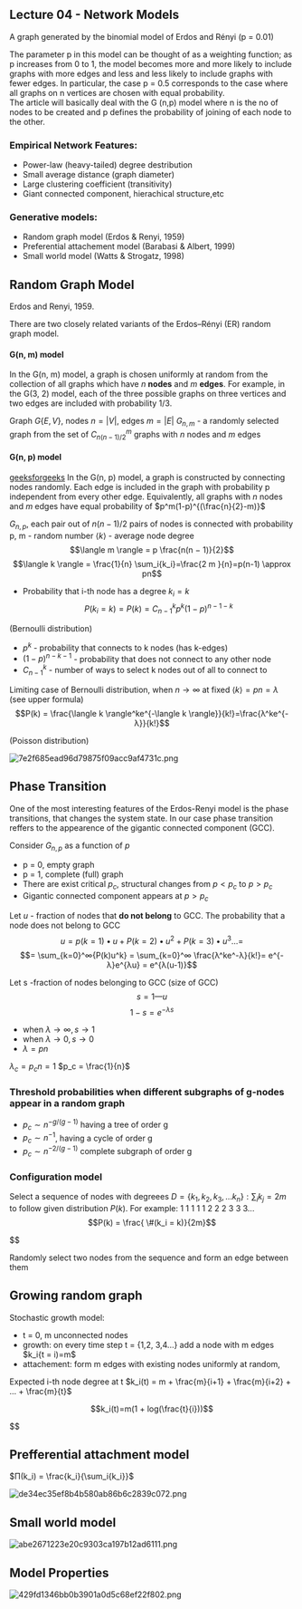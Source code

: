 ## Lecture 04 - Network Models
A graph generated by the binomial model of Erdos and Rényi (p = 0.01)

The parameter p in this model can be thought of as a weighting function; as p increases from 0 to 1, the model becomes more and more likely to include graphs with more edges and less and less likely to include graphs with fewer edges. In particular, the case p = 0.5 corresponds to the case where all graphs on n vertices are chosen with equal probability.  
The article will basically deal with the G (n,p) model where n is the no of nodes to be created and p defines the probability of joining of each node to the other.

### Empirical Network Features:
* Power-law (heavy-tailed) degree destribution
* Small average distance (graph diameter)
* Large clustering coefficient (transitivity)
* Giant connected component, hierachical structure,etc

### Generative models:
* Random graph model (Erdos & Renyi, 1959)
* Preferential attachement model (Barabasi & Albert, 1999)
* Small world model (Watts & Strogatz, 1998)

## Random Graph Model
Erdos and Renyi, 1959.

There are two closely related variants of the Erdos–Rényi (ER) random graph model.

#### G(n, m) model
In the G(n, m) model, a graph is chosen uniformly at random from the collection of all graphs which have $n$ **nodes** and $m$ **edges**. For example, in the G(3, 2) model, each of the three possible graphs on three vertices and two edges are included with probability 1/3.  

Graph $G\{E, V\}$, nodes $n = |V|$, edges $m = |E|$
$G_{n,m}$ -  a randomly selected graph from the set of $C^m_{n(n−1)/2}$ graphs with $n$ nodes and $m$ edges

#### G(n, p) model
[geeksforgeeks](https://www.geeksforgeeks.org/erdos-renyl-model-generating-random-graphs/)
In the G(n, p) model, a graph is constructed by connecting nodes randomly. Each edge is included in the graph with probability p independent from every other edge. Equivalently, all graphs with $n$ nodes and $m$ edges have equal probability of  $p^m(1-p)^{(\frac{n}{2}-m)}$

$G_{n,p}$, each pair out of $n(n − 1)/2$ pairs of nodes is connected with probability p, m - random number
$\langle k \rangle$ - average node degree
$$\langle m \rangle = p \frac{n(n − 1)}{2}$$
$$\langle k \rangle = \frac{1}{n} \sum_i{k_i}=\frac{2 m }{n}=p(n-1) \approx pn$$


* Probability that i-th node has a degree $k_i = k$ $$P(k_i = k) = P(k) = C^k_{n-1}p^k(1-p)^{n-1-k}$$

(Bernoulli distribution)
* $p^k$ - probability that connects to k nodes (has k-edges)
* $(1 − p)^{n−k−1}$ - probability that does not connect to any other node
* $C^k_{n-1}$ - number of ways to select k nodes out of all to connect to

Limiting case of Bernoulli distribution, when $n → ∞$ at fixed $\langle k \rangle = pn = λ$ (see upper formula)
$$P(k) = \frac{\langle k \rangle^ke^{-\langle k \rangle}}{k!}=\frac{λ^ke^{-λ}}{k!}$$

(Poisson distribution)

![7e2f685ead96d79875f09acc9af4731c.png](https://upload.wikimedia.org/wikipedia/commons/thumb/c/c1/Poisson_distribution_PMF.png/1280px-Poisson_distribution_PMF.png)


## Phase Transition
One of the most interesting features of the Erdos-Renyi model is the phase transitions, that changes the system state.
In our case phase transition reffers to the appearence of the gigantic connected component (GCC).

Consider $G_{n,p}$ as a function of $p$
* p = 0, empty graph
* p = 1, complete (full) graph
* There are exist critical $p_c$, structural changes from $p < p_c$ to $p > p_c$ 
* Gigantic connected component appears at $p > p_c$

Let $u$ - fraction of nodes that **do not belong** to GCC. The probability that a node does not belong to GCC
$$u = p(k=1)•u + P(k=2)•u^2 + P(k=3)•u^3 ... =$$
$$= \sum_{k=0}^∞{P(k)u^k} =	\sum_{k=0}^∞ \frac{λ^ke^-λ}{k!}= e^{-λ}e^{λu} = e^{λ(u-1)}$$

Let s -fraction of nodes belonging to GCC (size of GCC)
$$s = 1 — u$$
$$1-s=e^{-λs}$$
* when $λ \rightarrow ∞, s \rightarrow 1$
* when $λ \rightarrow 0, s \rightarrow 0$
* $λ=pn$

$λ_c = p_cn = 1$
$p_c = \frac{1}{n}$

### Threshold probabilities when different subgraphs of g-nodes appear in a random graph

* $p_c \sim n^{-g/(g-1)}$ having a tree of order g
* $p_c \sim n^{-1}$, having a cycle of order g
* $p_c \sim n^{-2/(g-1)}$ complete subgraph of order g


### Configuration model
Select a sequence of nodes with degreees
$D = \{k_1, k_2, k_3, … k_n\} :	\sum_i {k_j} = 2m$ to follow given distribution $P(k)$. For
example: 1 1 1 1 1 2 2 2 3 3 3...
$$P(k) = \frac{ \#(k_i = k)}{2m}$$

$$

Randomly select two nodes from the sequence and form an edge between them

## Growing random graph
Stochastic growth model:
* t = 0, m unconnected nodes
* growth: on every time step t = {1,2, 3,4...} add a node with m edges $k_i{t = i)=m$
* attachement: form m edges with existing nodes uniformly at random,

Expected i-th node degree at t 
$k_i(t) = m + \frac{m}{i+1} + \frac{m}{i+2} + … + \frac{m}{t}$

$$k_i(t)=m(1 + log(\frac{t}{i}))$$

$$
## Prefferential attachment model

$П(k_i) = \frac{k_i}{\sum_i{k_i}}$

![de34ec35ef8b4b580ab86b6c2839c072.png](Images/de34ec35ef8b4b580ab86b6c2839c072.png "de34ec35ef8b4b580ab86b6c2839c072.png")

## Small world model

![abe2671223e20c9303ca197b12ad6111.png](Images/abe2671223e20c9303ca197b12ad6111.png "abe2671223e20c9303ca197b12ad6111.png")


## Model Properties


![429fd1346bb0b3901a0d5c68ef22f802.png](Images/429fd1346bb0b3901a0d5c68ef22f802.png)
